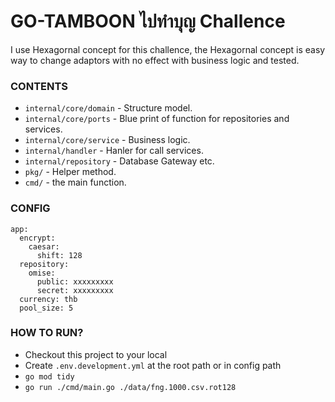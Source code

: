 # GO-TAMBOON ไปทำบุญ Challence

I use Hexagornal concept for this challence, the Hexagornal concept is easy way to change adaptors with no effect with business logic and tested.

### CONTENTS

* `internal/core/domain` - Structure model.
* `internal/core/ports` - Blue print of function for repositories and services.
* `internal/core/service` - Business logic.
* `internal/handler` - Hanler for call services.
* `internal/repository` - Database Gateway etc.
* `pkg/` - Helper method.
* `cmd/` - the main function.


### CONFIG
```
app:
  encrypt:
    caesar:
      shift: 128
  repository:
    omise:
      public: xxxxxxxxx
      secret: xxxxxxxxx
  currency: thb
  pool_size: 5
  ```

### HOW TO RUN?
* Checkout this project to your local
* Create `.env.development.yml` at the root path or in config path
* `go mod tidy`
* `go run ./cmd/main.go ./data/fng.1000.csv.rot128`
